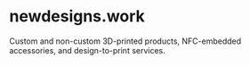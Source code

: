 # newdesigns.work
Custom and non-custom 3D-printed products, NFC-embedded accessories, and design-to-print services.
